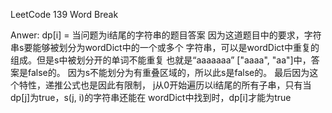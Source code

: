LeetCode 139 Word Break

Anwer:
    dp[i] = 当问题为i结尾的字符串的题目答案
    因为这道题目中的要求，字符串s要能够被划分为wordDict中的一个或多个
    字符串，可以是wordDict中重复的组成。但是s中被划分开的单词不能重复
    也就是“aaaaaaa” ["aaaa", "aa"]中，答案是false的。
    因为s不能划分为有重叠区域的，所以此s是false的。
    最后因为这个特性，递推公式也是因此有限制，
    j从0开始遍历以i结尾的所有子串，只有当dp[j]为true，s(j, i)的字符串还能在
    wordDict中找到时，dp[i]才能为true
